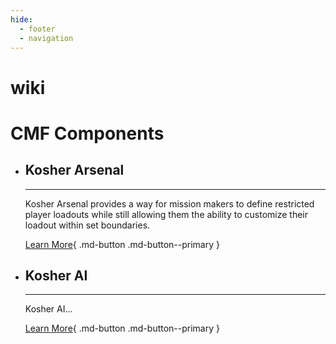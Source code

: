 ```yaml
---
hide:
  - footer
  - navigation
---
```


# wiki

<h1>CMF Components</h1>

<div class="grid cards" markdown>

-   ## Kosher Arsenal

    ---

    Kosher Arsenal provides a way for mission makers to define restricted player loadouts while still allowing them the ability to customize their loadout within set boundaries.

    [Learn More](kosherArsenal/index.md){ .md-button .md-button--primary }

-   ## Kosher AI

    ---

    Kosher AI...

    [Learn More](kosherAI/index.md){ .md-button .md-button--primary }

</div>